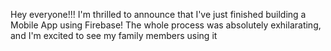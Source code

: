 Hey everyone!!! I'm thrilled to announce that I've just finished building a Mobile App using Firebase! The whole process was absolutely exhilarating, and I'm excited to see my family members using it
